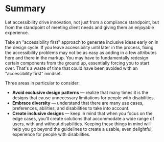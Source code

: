 # Summary

Let accessibility drive innovation, not just from a compliance standpoint, but from the standpoint of meeting client needs and giving them an enjoyable experience.

Take an "accessibility first" approach to generate inclusive ideas early on in the design cycle. If you leave accessibility until later in the process, fixing the accessibility problems may not be as easy as adding in a few attributes here and there in the markup. You may have to fundamentally redesign certain components from the ground up, essentially forcing you to start over. That's a waste of time that could have been avoided with an "accessibility first" mindset.

Three areas in particular to consider:

- <b>Avoid exclusive design patterns</b> — realize that many times it is the designs that cause unnecessary limitations for people with disabilities.
- <b>Embrace diversity</b> — understand that there are many use cases, preferences, abilities, and disabilities to take into account.
- <b>Create inclusive designs</b> — keep in mind that when you focus on the edge cases, you'll create solutions that accommodate a wide range of users, with and without disabilities.
  Keeping these things in mind will help you go beyond the guidelines to create a usable, even delightful, experience for people with disabilities.
